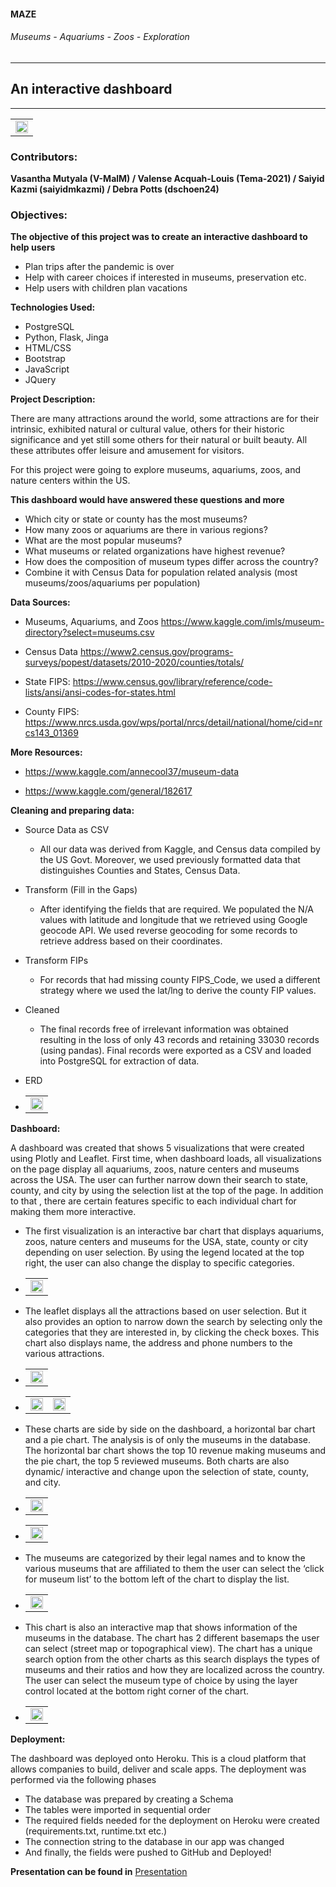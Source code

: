 <h4>MAZE</h4><h6>Museums - Aquariums - Zoos - Exploration</h6>

____________________________________________________

## An interactive dashboard

_____________________________________________________

<table><tr><td align="center"><img src="Images/img12.jpg" width="100%"></tr></td></table>

### Contributors: 
**Vasantha Mutyala (V-MalM) / Valense Acquah-Louis (Tema-2021) / Saiyid Kazmi (saiyidmkazmi)  / Debra Potts (dschoen24)**

### Objectives:
**The objective of this project was to create an interactive dashboard to help users**
* Plan trips after the pandemic is over
* Help with career choices if interested in museums, preservation etc.
* Help users with children plan vacations

**Technologies Used:**
* PostgreSQL
* Python, Flask, Jinga
* HTML/CSS
* Bootstrap
* JavaScript
* JQuery

**Project Description:**

There are many attractions around the world, some attractions are for their intrinsic, exhibited natural or cultural value, others for their historic significance and yet still some others for their natural or built beauty. All these attributes offer leisure and amusement for visitors. 

For this project were going to explore museums, aquariums, zoos, and nature centers within the US.

**This dashboard would have answered these questions and more**
* Which city or state or county has the most museums? 
* How many zoos or aquariums are there in various regions? 
* What are the most popular museums?
* What museums or related organizations have highest revenue?
* How does the composition of museum types differ across the country?
* Combine it with Census Data for population related analysis (most museums/zoos/aquariums per     population)

**Data Sources:**
*	Museums, Aquariums, and Zoos
https://www.kaggle.com/imls/museum-directory?select=museums.csv
*	Census Data 
https://www2.census.gov/programs-surveys/popest/datasets/2010-2020/counties/totals/

*	State FIPS: 
https://www.census.gov/library/reference/code-lists/ansi/ansi-codes-for-states.html

*	County FIPS:
https://www.nrcs.usda.gov/wps/portal/nrcs/detail/national/home/cid=nrcs143_01369

**More Resources:**
* https://www.kaggle.com/annecool37/museum-data

* https://www.kaggle.com/general/182617

**Cleaning and preparing data:**
* Source Data as CSV
    * All our data was derived from Kaggle, and Census data compiled by the US Govt. Moreover, we used previously formatted data that distinguishes Counties and States, Census Data.   
* Transform (Fill in the Gaps)
    * After identifying the fields that are required. We populated the N/A values with latitude and longitude that we retrieved using Google geocode API. We used reverse geocoding for some records to retrieve address based on their coordinates. 
* Transform FIPs
	* For records that had missing county FIPS_Code, we used a different strategy where we used the lat/lng to derive the county FIP values.
* Cleaned
    * The final records free of irrelevant information was obtained resulting in the loss of only 43 records and retaining 33030 records (using pandas). Final records were exported as a CSV and loaded into PostgreSQL for extraction of data. 

* ERD
* <table><tr><td align="center"><img src="Images/ERD.jpg" width="100%"></tr></td></table>

**Dashboard:**

A dashboard was created that shows 5 visualizations that were created using Plotly and Leaflet. First time, when dashboard loads, all visualizations on the page display all aquariums, zoos, nature centers and museums across the USA. The user can further narrow down their search to state, county, and city by using the selection list at the top of the page. In addition to that , there are certain features specific to each individual chart for making them more interactive.

* The first visualization is an interactive bar chart that displays aquariums, zoos, nature centers and museums for the USA, state, county or city depending on user selection. By using the legend located at the top right, the user can also change the display to specific categories.  
* <table><tr><td align="center"><img src="Images/img1.jpg" width="100%"></tr></td></table>
    
* The leaflet displays all the attractions based on user selection. But it also provides an option to narrow down the search by selecting only the categories that they are interested in, by clicking the check boxes. This chart also displays name, the address and phone numbers to the various attractions.
* <table><tr><td align="center"><img src="Images/img22.jpg" width="100%"></tr></td></table>
* <table><tr><td align="center"><img src="Images/img6.jpg" width="100%"><td align="center"><img src="Images/img9.jpg" width="100%"></tr></table>
 
* These charts are side by side on the dashboard, a horizontal bar chart and a pie chart. The analysis is of only the museums in the database. The horizontal bar chart shows the top 10 revenue making museums and the pie chart, the top 5 reviewed museums. Both charts are also dynamic/ interactive and change upon the selection of state, county, and city.  

* <table><tr><td align="center"><img src="Images/img_rev1.jpg" width="100%"></tr></td></table>
* <table><tr><td align="center"><img src="Images/img_rev2.jpg" width="100%"></tr></td></table>

* The museums are categorized by their legal names and to know the various museums that are affiliated to them the user can select the ‘click for museum list’ to the bottom left of the chart to display the list.

* <table><tr><td align="center"><img src="Images/img8.jpg" width="100%"></tr></td></table>

* This chart is also an interactive map that shows information of the museums in the database. The chart has 2 different basemaps the user can select (street map or topographical view). The chart has a unique search option from the other charts as this search displays the types of museums and their ratios and how they are localized across the country. The user can select the museum type of choice by using the layer control located at the bottom right corner of the chart.

* <table><tr><td align="center"><img src="Images/img4.jpg" width="100%"></tr></td></table>

**Deployment:**

The dashboard was deployed onto Heroku. This is a cloud platform that allows companies to build, deliver and scale apps. The deployment was performed via the following phases
* The database was prepared by creating a Schema
* The tables were imported in sequential order
* The required fields needed for the deployment on Heroku were created (requirements.txt, runtime.txt etc.)
* The connection string to the database in our app was changed
* And finally, the fields were pushed to GitHub and Deployed! 

**Presentation can be found in** [Presentation](/Presentation) 
